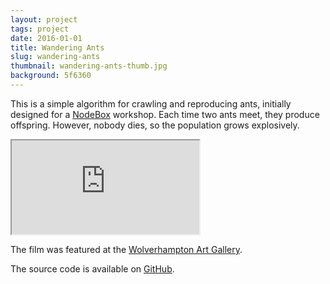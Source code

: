 ```yaml
---
layout: project
tags: project
date: 2016-01-01
title: Wandering Ants
slug: wandering-ants
thumbnail: wandering-ants-thumb.jpg
background: 5f6360
---
```


This is a simple algorithm for crawling and reproducing ants, initially designed for a [NodeBox](https://www.nodebox.net/) workshop. Each time two ants meet, they produce offspring. However, nobody dies, so the population grows explosively.

<div class="embed-responsive embed-responsive-16by9">
  <iframe class="embed-responsive-item" src="https://www.youtube.com/embed/jYs9WNQfG80"></iframe>
</div>

The film was featured at the <a href="http://www.wolverhamptonart.org.uk/visit/wolves/">Wolverhampton Art Gallery</a>.

The source code is available on <a href="https://github.com/fdb/wandering-ants">GitHub</a>.
